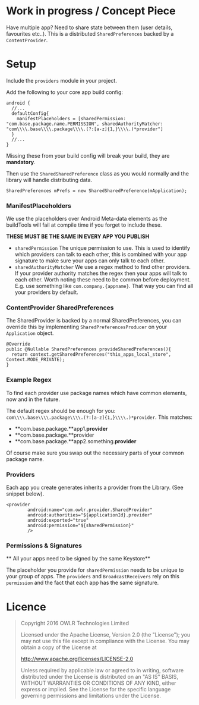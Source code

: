# Work in progress / Concept Piece

Have multiple app? Need to share state between them (user details, favourites etc..). This is a
distributed `SharedPreferences` backed by a `ContentProvider`.

# Setup

Include the `providers` module in your project.

Add the following to your core app build config:
```
android {
  //...
  defaultConfig{
    manifestPlaceholders = [sharedPermission: "com.base.package.name.PERMISSION", sharedAuthorityMatcher: "com\\\\.base\\\\.package\\\\.(?:[a-z]{1,}\\\\.)*provider"]
  }
  //...
}
```
Missing these from your build config will break your build, they are **mandatory**.

Then use the `SharedSharedPreference` class as you would normally and the library will handle
distributing data.

```
SharedPreferences mPrefs = new SharedSharedPreference(mApplication);
```

### ManifestPlaceholders

We use the placeholders over Android Meta-data elements as the buildTools will fail at compile time
if you forget to include these.

**THESE MUST BE THE __SAME__ IN EVERY APP YOU PUBLISH**

- `sharedPermission` The unique permission to use. This is used to identify which providers can talk
to each other, this is combined with your app signature to make sure your apps can only talk to each
other.
- `sharedAuthorityMatcher` We use a regex method to find other providers. If your provider authority
matches the regex then your apps will talk to each other. Worth noting these need to be common before
deployment. E.g. use something like `com.company.{appname}`. That way you can find all your providers by default.

### ContentProvider SharedPreferences

The SharedProvider is backed by a normal SharedPreferences, you can override this by implementing
`SharedPreferencesProducer` on your `Application` object.

```
@Override
public @Nullable SharedPreferences provideSharedPreferences(){
  return context.getSharedPreferences("this_apps_local_store", Context.MODE_PRIVATE);
}
```

### Example Regex

To find each provider use package names which have common elements, now and in the future.

The default regex should be enough for you: `com\\\\.base\\\\.package\\\\.(?:[a-z]{1,}\\\\.)*provider`.
This matches:
- **com.base.package.**app1.**provider**
- **com.base.package.**provider
- **com.base.package.**app2.something.**provider**

Of course make sure you swap out the necessary parts of your common package name.

### Providers

Each app you create generates inherits a provider from the Library. (See snippet below).

```
<provider
        android:name="com.owlr.provider.SharedProvider"
        android:authorities="${applicationId}.provider"
        android:exported="true"
        android:permission="${sharedPermission}"
        />
```

### Permissions & Signatures

** All your apps need to be signed by the same Keystore**

The placeholder you provide for `sharedPermission` needs to be unique to your group of apps. The
`providers` and `BroadcastReceivers` rely on this `permission` and the fact that each app has the same
signature.


# Licence
>   Copyright 2016 OWLR Technologies Limited
>
> Licensed under the Apache License, Version 2.0 (the "License");
> you may not use this file except in compliance with the License.
> You may obtain a copy of the License at
>
>   http://www.apache.org/licenses/LICENSE-2.0
>
> Unless required by applicable law or agreed to in writing, software
> distributed under the License is distributed on an "AS IS" BASIS,
> WITHOUT WARRANTIES OR CONDITIONS OF ANY KIND, either express or implied.
> See the License for the specific language governing permissions and
> limitations under the License.

